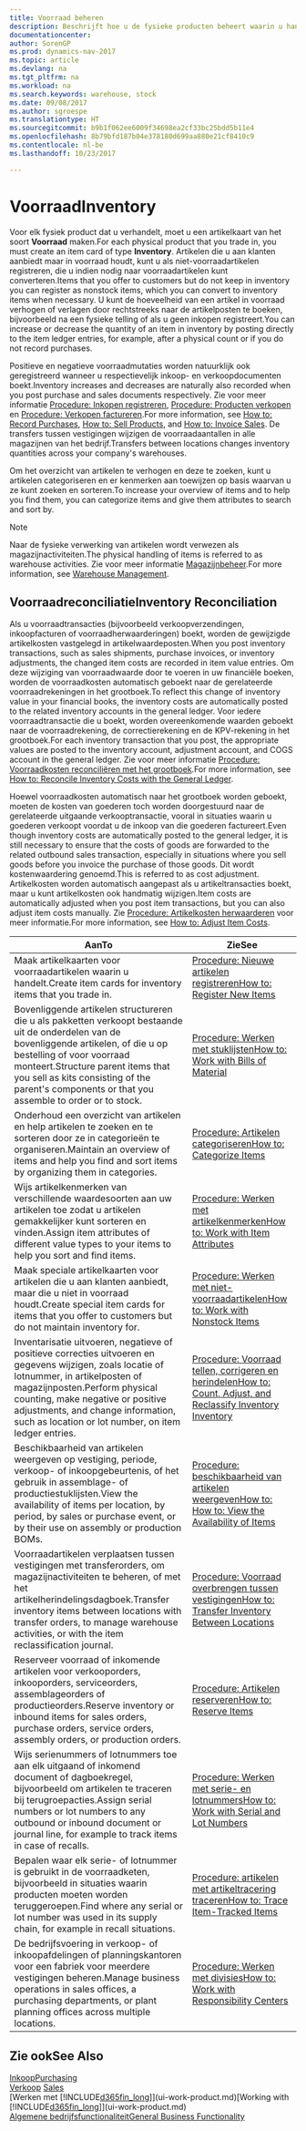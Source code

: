 ```yaml
---
title: Voorraad beheren
description: Beschrijft hoe u de fysieke producten beheert waarin u handelt, bijvoorbeeld de voorraad in uw magazijn.
documentationcenter: 
author: SorenGP
ms.prod: dynamics-nav-2017
ms.topic: article
ms.devlang: na
ms.tgt_pltfrm: na
ms.workload: na
ms.search.keywords: warehouse, stock
ms.date: 09/08/2017
ms.author: sgroespe
ms.translationtype: HT
ms.sourcegitcommit: b9b1f062ee6009f34698ea2cf33bc25bdd5b11e4
ms.openlocfilehash: 8b79bfd187b04e378180d699aa880e21cf8410c9
ms.contentlocale: nl-be
ms.lasthandoff: 10/23/2017

---
```


# <a name="inventory"></a><span data-ttu-id="b7220-103">Voorraad</span><span class="sxs-lookup"><span data-stu-id="b7220-103">Inventory</span></span>
<span data-ttu-id="b7220-104">Voor elk fysiek product dat u verhandelt, moet u een artikelkaart van het soort **Voorraad** maken.</span><span class="sxs-lookup"><span data-stu-id="b7220-104">For each physical product that you trade in, you must create an item card of type **Inventory**.</span></span> <span data-ttu-id="b7220-105">Artikelen die u aan klanten aanbiedt maar in voorraad houdt, kunt u als niet-voorraadartikelen registreren, die u indien nodig naar voorraadartikelen kunt converteren.</span><span class="sxs-lookup"><span data-stu-id="b7220-105">Items that you offer to customers but do not keep in inventory you can register as nonstock items, which you can convert to inventory items when necessary.</span></span> <span data-ttu-id="b7220-106">U kunt de hoeveelheid van een artikel in voorraad verhogen of verlagen door rechtstreeks naar de artikelposten te boeken, bijvoorbeeld na een fysieke telling of als u geen inkopen registreert.</span><span class="sxs-lookup"><span data-stu-id="b7220-106">You can increase or decrease the quantity of an item in inventory by posting directly to the item ledger entries, for example, after a physical count or if you do not record purchases.</span></span>

<span data-ttu-id="b7220-107">Positieve en negatieve voorraadmutaties worden natuurklijk ook geregistreerd wanneer u respectievelijk inkoop- en verkoopdocumenten boekt.</span><span class="sxs-lookup"><span data-stu-id="b7220-107">Inventory increases and decreases are naturally also recorded when you post purchase and sales documents respectively.</span></span> <span data-ttu-id="b7220-108">Zie voor meer informatie [Procedure: Inkopen registreren](purchasing-how-record-purchases.md), [Procedure: Producten verkopen](sales-how-sell-products.md) en [Procedure: Verkopen factureren](sales-how-invoice-sales.md).</span><span class="sxs-lookup"><span data-stu-id="b7220-108">For more information, see [How to: Record Purchases](purchasing-how-record-purchases.md), [How to: Sell Products](sales-how-sell-products.md), and [How to: Invoice Sales](sales-how-invoice-sales.md).</span></span> <span data-ttu-id="b7220-109">De transfers tussen vestigingen wijzigen de voorraadaantallen in alle magazijnen van het bedrijf.</span><span class="sxs-lookup"><span data-stu-id="b7220-109">Transfers between locations changes inventory quantities across your company's warehouses.</span></span>   

<span data-ttu-id="b7220-110">Om het overzicht van artikelen te verhogen en deze te zoeken, kunt u artikelen categoriseren en er kenmerken aan toewijzen op basis waarvan u ze kunt zoeken en sorteren.</span><span class="sxs-lookup"><span data-stu-id="b7220-110">To increase your overview of items and to help you find them, you can categorize items and give them attributes to search and sort by.</span></span>

> [!NOTE]
> <span data-ttu-id="b7220-111">Naar de fysieke verwerking van artikelen wordt verwezen als magazijnactiviteiten.</span><span class="sxs-lookup"><span data-stu-id="b7220-111">The physical handling of items is referred to as warehouse activities.</span></span> <span data-ttu-id="b7220-112">Zie voor meer informatie [Magazijnbeheer](warehouse-manage-warehouse.md).</span><span class="sxs-lookup"><span data-stu-id="b7220-112">For more information, see [Warehouse Management](warehouse-manage-warehouse.md).</span></span>

## <a name="inventory-reconciliation"></a><span data-ttu-id="b7220-113">Voorraadreconciliatie</span><span class="sxs-lookup"><span data-stu-id="b7220-113">Inventory Reconciliation</span></span>
<span data-ttu-id="b7220-114">Als u voorraadtransacties (bijvoorbeeld verkoopverzendingen, inkoopfacturen of voorraadherwaarderingen) boekt, worden de gewijzigde artikelkosten vastgelegd in artikelwaardeposten.</span><span class="sxs-lookup"><span data-stu-id="b7220-114">When you post inventory transactions, such as sales shipments, purchase invoices, or inventory adjustments, the changed item costs are recorded in item value entries.</span></span> <span data-ttu-id="b7220-115">Om deze wijziging van voorraadwaarde door te voeren in uw financiële boeken, worden de voorraadkosten automatisch geboekt naar de gerelateerde voorraadrekeningen in het grootboek.</span><span class="sxs-lookup"><span data-stu-id="b7220-115">To reflect this change of inventory value in your financial books, the inventory costs are automatically posted to the related inventory accounts in the general ledger.</span></span> <span data-ttu-id="b7220-116">Voor iedere voorraadtransactie die u boekt, worden overeenkomende waarden geboekt naar de voorraadrekening, de correctierekening en de KPV-rekening in het grootboek.</span><span class="sxs-lookup"><span data-stu-id="b7220-116">For each inventory transaction that you post, the appropriate values are posted to the inventory account, adjustment account, and COGS account in the general ledger.</span></span> <span data-ttu-id="b7220-117">Zie voor meer informatie [Procedure: Voorraadkosten reconciliëren met het grootboek](finance-how-to-post-inventory-costs-to-the-general-ledger.md).</span><span class="sxs-lookup"><span data-stu-id="b7220-117">For more information, see [How to: Reconcile Inventory Costs with the General Ledger](finance-how-to-post-inventory-costs-to-the-general-ledger.md).</span></span>

<span data-ttu-id="b7220-118">Hoewel voorraadkosten automatisch naar het grootboek worden geboekt, moeten de kosten van goederen toch worden doorgestuurd naar de gerelateerde uitgaande verkooptransactie, vooral in situaties waarin u goederen verkoopt voordat u de inkoop van die goederen factureert.</span><span class="sxs-lookup"><span data-stu-id="b7220-118">Even though inventory costs are automatically posted to the general ledger, it is still necessary to ensure that the costs of goods are forwarded to the related outbound sales transaction, especially in situations where you sell goods before you invoice the purchase of those goods.</span></span> <span data-ttu-id="b7220-119">Dit wordt kostenwaardering genoemd.</span><span class="sxs-lookup"><span data-stu-id="b7220-119">This is referred to as cost adjustment.</span></span> <span data-ttu-id="b7220-120">Artikelkosten worden automatisch aangepast als u artikeltransacties boekt, maar u kunt artikelkosten ook handmatig wijzigen.</span><span class="sxs-lookup"><span data-stu-id="b7220-120">Item costs are automatically adjusted when you post item transactions, but you can also adjust item costs manually.</span></span> <span data-ttu-id="b7220-121">Zie [Procedure: Artikelkosten herwaarderen](inventory-how-adjust-item-costs.md) voor meer informatie.</span><span class="sxs-lookup"><span data-stu-id="b7220-121">For more information, see [How to: Adjust Item Costs](inventory-how-adjust-item-costs.md).</span></span>

|<span data-ttu-id="b7220-122">Aan</span><span class="sxs-lookup"><span data-stu-id="b7220-122">To</span></span> |<span data-ttu-id="b7220-123">Zie</span><span class="sxs-lookup"><span data-stu-id="b7220-123">See</span></span> |
|---|----|
|<span data-ttu-id="b7220-124">Maak artikelkaarten voor voorraadartikelen waarin u handelt.</span><span class="sxs-lookup"><span data-stu-id="b7220-124">Create item cards for inventory items that you trade in.</span></span>|[<span data-ttu-id="b7220-125">Procedure: Nieuwe artikelen registreren</span><span class="sxs-lookup"><span data-stu-id="b7220-125">How to: Register New Items</span></span>](inventory-how-register-new-items.md)|
|<span data-ttu-id="b7220-126">Bovenliggende artikelen structureren die u als pakketten verkoopt bestaande uit de onderdelen van de bovenliggende artikelen, of die u op bestelling of voor voorraad monteert.</span><span class="sxs-lookup"><span data-stu-id="b7220-126">Structure parent items that you sell as kits consisting of the parent's components or that you assemble to order or to stock.</span></span>|[<span data-ttu-id="b7220-127">Procedure: Werken met stuklijsten</span><span class="sxs-lookup"><span data-stu-id="b7220-127">How to: Work with Bills of Material</span></span>](inventory-how-work-BOMs.md)|
|<span data-ttu-id="b7220-128">Onderhoud een overzicht van artikelen en help artikelen te zoeken en te sorteren door ze in categorieën te organiseren.</span><span class="sxs-lookup"><span data-stu-id="b7220-128">Maintain an overview of items and help you find and sort items by organizing them in categories.</span></span>|[<span data-ttu-id="b7220-129">Procedure: Artikelen categoriseren</span><span class="sxs-lookup"><span data-stu-id="b7220-129">How to: Categorize Items</span></span>](inventory-how-categorize-items.md)|
|<span data-ttu-id="b7220-130">Wijs artikelkenmerken van verschillende waardesoorten aan uw artikelen toe zodat u artikelen gemakkelijker kunt sorteren en vinden.</span><span class="sxs-lookup"><span data-stu-id="b7220-130">Assign item attributes of different value types to your items to help you sort and find items.</span></span>|[<span data-ttu-id="b7220-131">Procedure: Werken met artikelkenmerken</span><span class="sxs-lookup"><span data-stu-id="b7220-131">How to: Work with Item Attributes</span></span>](inventory-how-work-item-attributes.md)|
|<span data-ttu-id="b7220-132">Maak speciale artikelkaarten voor artikelen die u aan klanten aanbiedt, maar die u niet in voorraad houdt.</span><span class="sxs-lookup"><span data-stu-id="b7220-132">Create special item cards for items that you offer to customers but do not maintain inventory for.</span></span>|[<span data-ttu-id="b7220-133">Procedure: Werken met niet-voorraadartikelen</span><span class="sxs-lookup"><span data-stu-id="b7220-133">How to: Work with Nonstock Items</span></span>](inventory-how-work-nonstock-items.md)|
|<span data-ttu-id="b7220-134">Inventarisatie uitvoeren, negatieve of positieve correcties uitvoeren en gegevens wijzigen, zoals locatie of lotnummer, in artikelposten of magazijnposten.</span><span class="sxs-lookup"><span data-stu-id="b7220-134">Perform physical counting, make negative or positive adjustments, and change information, such as location or lot number, on item ledger entries.</span></span>|[<span data-ttu-id="b7220-135">Procedure: Voorraad tellen, corrigeren en herindelen</span><span class="sxs-lookup"><span data-stu-id="b7220-135">How to: Count, Adjust, and Reclassify Inventory Inventory</span></span>](inventory-how-count-adjust-reclassify.md)|
|<span data-ttu-id="b7220-136">Beschikbaarheid van artikelen weergeven op vestiging, periode, verkoop- of inkoopgebeurtenis, of het gebruik in assemblage- of productiestuklijsten.</span><span class="sxs-lookup"><span data-stu-id="b7220-136">View the availability of items per location, by period, by sales or purchase event, or by their use on assembly or production BOMs.</span></span>|[<span data-ttu-id="b7220-137">Procedure: beschikbaarheid van artikelen weergeven</span><span class="sxs-lookup"><span data-stu-id="b7220-137">How to: How to: View the Availability of Items</span></span>](inventory-how-availability-overview.md)|
|<span data-ttu-id="b7220-138">Voorraadartikelen verplaatsen tussen vestigingen met transferorders, om magazijnactiviteiten te beheren, of met het artikelherindelingsdagboek.</span><span class="sxs-lookup"><span data-stu-id="b7220-138">Transfer inventory items between locations with transfer orders, to manage warehouse activities, or with the item reclassification journal.</span></span>|[<span data-ttu-id="b7220-139">Procedure: Voorraad overbrengen tussen vestigingen</span><span class="sxs-lookup"><span data-stu-id="b7220-139">How to: Transfer Inventory Between Locations</span></span>](inventory-how-transfer-between-locations.md)|
|<span data-ttu-id="b7220-140">Reserveer voorraad of inkomende artikelen voor verkooporders, inkooporders, serviceorders, assemblageorders of productieorders.</span><span class="sxs-lookup"><span data-stu-id="b7220-140">Reserve inventory or inbound items for sales orders, purchase orders, service orders, assembly orders, or production orders.</span></span>|[<span data-ttu-id="b7220-141">Procedure: Artikelen reserveren</span><span class="sxs-lookup"><span data-stu-id="b7220-141">How to: Reserve Items</span></span>](inventory-how-to-reserve-items.md)|
|<span data-ttu-id="b7220-142">Wijs serienummers of lotnummers toe aan elk uitgaand of inkomend document of dagboekregel, bijvoorbeeld om artikelen te traceren bij terugroepacties.</span><span class="sxs-lookup"><span data-stu-id="b7220-142">Assign serial numbers or lot numbers to any outbound or inbound document or journal line, for example to track items in case of recalls.</span></span>|[<span data-ttu-id="b7220-143">Procedure: Werken met serie- en lotnummers</span><span class="sxs-lookup"><span data-stu-id="b7220-143">How to: Work with Serial and Lot Numbers</span></span>](inventory-how-work-item-tracking.md)|
|<span data-ttu-id="b7220-144">Bepalen waar elk serie- of lotnummer is gebruikt in de voorraadketen, bijvoorbeeld in situaties waarin producten moeten worden teruggeroepen.</span><span class="sxs-lookup"><span data-stu-id="b7220-144">Find where any serial or lot number was used in its supply chain, for example in recall situations.</span></span>|[<span data-ttu-id="b7220-145">Procedure: artikelen met artikeltracering traceren</span><span class="sxs-lookup"><span data-stu-id="b7220-145">How to: Trace Item-Tracked Items</span></span>](inventory-how-to-trace-item-tracked-items.md)|
|<span data-ttu-id="b7220-146">De bedrijfsvoering in verkoop- of inkoopafdelingen of planningskantoren voor een fabriek voor meerdere vestigingen beheren.</span><span class="sxs-lookup"><span data-stu-id="b7220-146">Manage business operations in sales offices, a purchasing departments, or plant planning offices across multiple locations.</span></span>|[<span data-ttu-id="b7220-147">Procedure: Werken met divisies</span><span class="sxs-lookup"><span data-stu-id="b7220-147">How to: Work with Responsibility Centers</span></span>](inventory-responsibility-centers.md)|

## <a name="see-also"></a><span data-ttu-id="b7220-148">Zie ook</span><span class="sxs-lookup"><span data-stu-id="b7220-148">See Also</span></span>  
[<span data-ttu-id="b7220-149">Inkoop</span><span class="sxs-lookup"><span data-stu-id="b7220-149">Purchasing</span></span>](purchasing-manage-purchasing.md)  
<span data-ttu-id="b7220-150">[Verkoop](sales-manage-sales.md)  </span><span class="sxs-lookup"><span data-stu-id="b7220-150">[Sales](sales-manage-sales.md)  </span></span>  
<span data-ttu-id="b7220-151">[Werken met [!INCLUDE[d365fin_long](includes/d365fin_long_md.md)]](ui-work-product.md)</span><span class="sxs-lookup"><span data-stu-id="b7220-151">[Working with [!INCLUDE[d365fin_long](includes/d365fin_long_md.md)]](ui-work-product.md)</span></span>  
[<span data-ttu-id="b7220-152">Algemene bedrijfsfunctionaliteit</span><span class="sxs-lookup"><span data-stu-id="b7220-152">General Business Functionality</span></span>](ui-across-business-areas.md)

##


